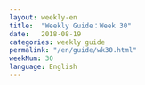 ```yaml
---
layout: weekly-en
title:  "Weekly Guide：Week 30"
date:   2018-08-19
categories: weekly guide
permalink: "/en/guide/wk30.html"
weekNum: 30
language: English
---
```

